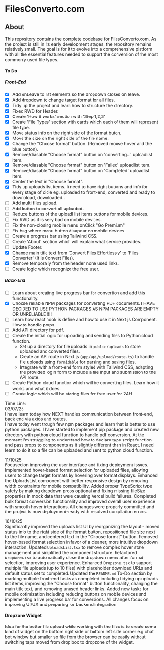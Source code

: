 # FilesConverto.com

## About

This repository contains the complete codebase for FilesConverto.com. As the project is still in its early development stages, the repository remains relatively small. The goal is for it to evolve into a comprehensive platform with all the essential features needed to support the conversion of the most commonly used file types.

#### To Do

##### Front-End

- [x] Add onLeave to list elements so the dropdown closes on leave.
- [x] Add dropdown to change target format for all files.
- [x] Tidy up the project and learn how to structure the directory.
- [x] Fixed RWD for Header.
- [x] Create 'How it works' section with 'Step 1,2,3'
- [x] Create 'File Types' section with cards which each of them will represent file type.
- [x] Move status info on the right side of the format buton.
- [x] Move the size on the right side of the file name.
- [x] Change the "Choose format" button. (Removed mouse hover and the blue button).
- [x] Remove/diasable "Choose format" button on 'converting...' uploadlist item.
- [x] Remove/diasable "Choose format" button on 'Failed' uploadlist item.
- [x] Remove/diasable "Choose format" button on 'Completed' uploadlist item.
- [x] Center the text in "Choose format".
- [x] Tidy up uploads list items. It need to have right buttons and info for every stage of cicle eg. uploaded to front-end, converted and ready to downoload, downloaded..
- [ ] Add multi files upload.
- [ ] Add button to convert all uploaded.
- [ ] Reduce buttons of the uploadl list items buttons for mobile devices.
- [ ] Fix RWD as it is very bad on mobile devices.
- [ ] Fix the non-closing mobile menu onClick "Go Premium"
- [ ] Fix bug where menu button disapear on mobile devices.
- [ ] Create a progress bar using Tailwind CSS.
- [ ] Create 'About' section which will explain what service provides.
- [ ] Update Footer.
- [x] Change main title text from 'Convert Files Effortlessly' to 'Files Converter' (It is Convert Files).
- [x] Remove temporally from the header none used links.
- [ ] Create logic which recognize the free user.

##### Back-End

- [ ] Learn about creating live progress bar for convertion and add this functionality.
- [x] Choose reliable NPM packages for converting PDF documents.
  I HAVE DECIDED TO USE PYTHON PACKAGES AS NPM PACKAGES ARE EMPTY OR UNRELIABLE !!!!
- [ ] Learn how react hook is define and how to use it in Next js Component. How to handle props.
- [ ] Add API directory for pdf.
- [ ] Create the initial logic for uploading and sending files to Python cloud function.
  - Set up a directory for file uploads in `public/uploads` to store uploaded and converted files.
  - Create an API route in Next.js (`app/api/upload/route.ts`) to handle file uploads using `formidable` for parsing and saving files.
  - Integrate with a front-end form styled with Tailwind CSS, adapting the provided login form to include a file input and submission to the API route.
- [ ] Create Python cloud function which will be converting files. Learn how it works and what it does.
- [ ] Create logic which will be storing files for free user for 24H.

Time Line:  
03/07/25  
  I have learn today how NEXT handles communication between front-end, back end via axios and routes.  
  I have today went trough few npm packages and learn that is better to use python packages. I have started to implement pip package and created new directory with python cloud function to handle pdf conversion. At the moment I'm struggling to understand how to declare type script function and pass props to components as it slightly different than in React. I need learn to do it so a file can be uploaded and sent to python cloud function.

11/10/25  
  Focused on improving the user interface and fixing deployment issues. Implemented hover-based format selection for uploaded files, allowing users to change target formats by hovering over format displays. Enhanced the UploadsList component with better responsive design by removing width constraints for mobile compatibility. Added proper TypeScript type safety by making dropdown props optional and fixing missing fileSize properties in mock data that were causing Vercel build failures. Completed bulk format conversion functionality and improved overall user experience with smooth hover interactions. All changes were properly committed and the project is now deployment-ready with resolved compilation errors.

16/10/25  
  Significantly improved the uploads list UI by reorganizing the layout - moved status info to the right side of the format button, repositioned file size next to the file name, and centered text in the "Choose format" button. Removed hover-based format selection in favor of a cleaner, more intuitive dropdown interaction. Updated `UploadsList.tsx` to remove complex hover state management and simplified the component structure. Refactored `DropDown.tsx` to automatically close the dropdown menu after format selection, improving user experience. Enhanced `Dropzone.tsx` to support multiple file uploads (up to 10 files) with placeholder download URLs and default status set to completed. Updated the `README.md` To-Do section by marking multiple front-end tasks as completed including tidying up uploads list items, improving the "Choose format" button functionality, changing the main title text, and removing unused header links. Added new tasks for mobile optimization including reducing buttons on mobile devices and implementing a live progress bar for conversions. All changes focus on improving UI/UX and preparing for backend integration.

#### Dropzone Widget

Idea for the better file upload while working with the files is to create some kind of widget on the bottom right side or bottom left side corner e.g chat bot window but smaller so file from the
browser can be easily without switching taps moved from drop box to dropzone of the widget.
